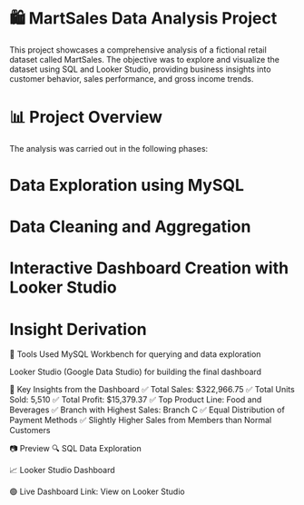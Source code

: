 # 🛍️ MartSales Data Analysis Project
This project showcases a comprehensive analysis of a fictional retail dataset called MartSales. The objective was to explore and visualize the dataset using SQL and Looker Studio, providing business insights into customer behavior, sales performance, and gross income trends.

# 📊 Project Overview
The analysis was carried out in the following phases:
# Data Exploration using MySQL
# Data Cleaning and Aggregation
# Interactive Dashboard Creation with Looker Studio
# Insight Derivation

📁 Tools Used
MySQL Workbench for querying and data exploration

Looker Studio (Google Data Studio) for building the final dashboard


📌 Key Insights from the Dashboard
✅ Total Sales: $322,966.75
✅ Total Units Sold: 5,510
✅ Total Profit: $15,379.37
✅ Top Product Line: Food and Beverages
✅ Branch with Highest Sales: Branch C
✅ Equal Distribution of Payment Methods
✅ Slightly Higher Sales from Members than Normal Customers

📷 Preview
🔍 SQL Data Exploration


📈 Looker Studio Dashboard

🟢 Live Dashboard Link: View on Looker Studio

